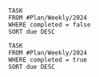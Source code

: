 ```dataview
TASK
FROM #Plan/Weekly/2024
WHERE completed = false
SORT due DESC
```

```dataview
TASK
FROM #Plan/Weekly/2024
WHERE completed = true
SORT due DESC
```
